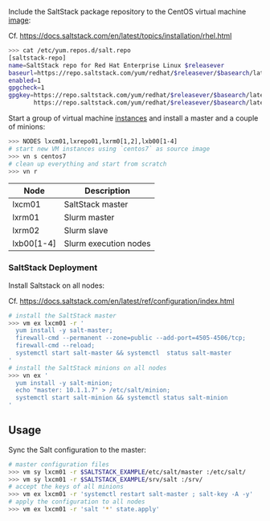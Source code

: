 

Include the SaltStack package repository to the CentOS virtual machine [image](image.md):

Cf. <https://docs.saltstack.com/en/latest/topics/installation/rhel.html>

```bash
>>> cat /etc/yum.repos.d/salt.repo
[saltstack-repo]
name=SaltStack repo for Red Hat Enterprise Linux $releasever
baseurl=https://repo.saltstack.com/yum/redhat/$releasever/$basearch/latest
enabled=1
gpgcheck=1
gpgkey=https://repo.saltstack.com/yum/redhat/$releasever/$basearch/latest/SALTSTACK-GPG-KEY.pub
       https://repo.saltstack.com/yum/redhat/$releasever/$basearch/latest/base/RPM-GPG-KEY-CentOS-7
```

Start a group of virtual machine [instances](instance.md) and install a master and a couple of minions:

```bash
>>> NODES lxcm01,lxrepo01,lxrm0[1,2],lxb00[1-4]
# start new VM instances using `centos7` as source image
>>> vn s centos7
# clean up everything and start from scratch
>>> vn r
```

Node         | Description
-------------|-------------------------------
lxcm01       | SaltStack master
lxrm01       | Slurm master
lxrm02       | Slurm slave
lxb00[1-4]   | Slurm execution nodes

### SaltStack Deployment

Install Saltstack on all nodes:

Cf. <https://docs.saltstack.com/en/latest/ref/configuration/index.html>

```bash
# install the SaltStack master
>>> vm ex lxcm01 -r '
  yum install -y salt-master;
  firewall-cmd --permanent --zone=public --add-port=4505-4506/tcp;
  firewall-cmd --reload;
  systemctl start salt-master && systemctl  status salt-master
'
# install the SaltStack minions on all nodes
>>> vn ex '
  yum install -y salt-minion;
  echo "master: 10.1.1.7" > /etc/salt/minion;
  systemctl start salt-minion && systemctl status salt-minion
'
```

## Usage

Sync the Salt configuration to the master:

```bash
# master configuration files
>>> vm sy lxcm01 -r $SALTSTACK_EXAMPLE/etc/salt/master :/etc/salt/
>>> vm sy lxcm01 -r $SALTSTACK_EXAMPLE/srv/salt :/srv/
# accept the keys of all minions
>>> vm ex lxcm01 -r 'systemctl restart salt-master ; salt-key -A -y'
# apply the configuration to all nodes
>>> vm ex lxcm01 -r 'salt '*' state.apply'
```

